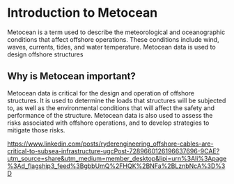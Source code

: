 # Introduction to Metocean

Metocean is a term used to describe the meteorological and oceanographic conditions that affect offshore operations. These conditions include wind, waves, currents, tides, and water temperature. Metocean data is used to design offshore structures

## Why is Metocean important?

Metocean data is critical for the design and operation of offshore structures. It is used to determine the loads that structures will be subjected to, as well as the environmental conditions that will affect the safety and performance of the structure. Metocean data is also used to assess the risks associated with offshore operations, and to develop strategies to mitigate those risks.


https://www.linkedin.com/posts/ryderengineering_offshore-cables-are-critical-to-subsea-infrastructure-ugcPost-7289660126196637696-9CAE?utm_source=share&utm_medium=member_desktop&lipi=urn%3Ali%3Apage%3Ad_flagship3_feed%3BgbbUmQ%2FHQK%2BNFa%2BLznbNcA%3D%3D
